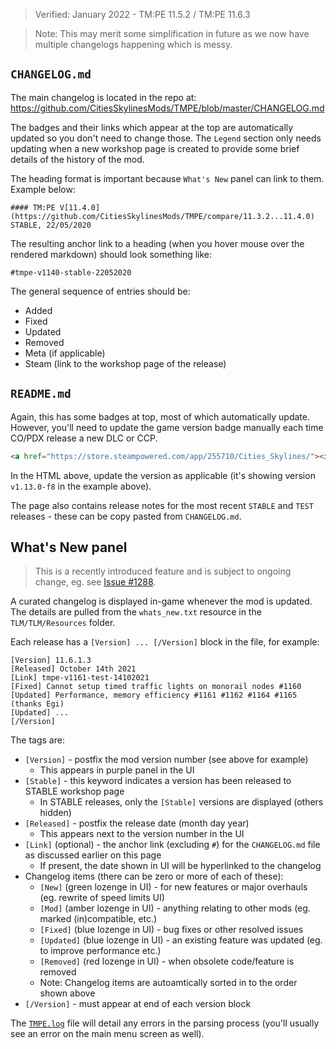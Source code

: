 > Verified: January 2022 - TM:PE 11.5.2 / TM:PE 11.6.3

> Note: This may merit some simplification in future as we now have multiple changelogs happening which is messy.

## `CHANGELOG.md`

The main changelog is located in the repo at: https://github.com/CitiesSkylinesMods/TMPE/blob/master/CHANGELOG.md

The badges and their links which appear at the top are automatically updated so you don't need to change those. The `Legend` section only needs updating when a new workshop page is created to provide some brief details of the history of the mod.

The heading format is important because `What's New` panel can link to them. Example below:

```
#### TM:PE V[11.4.0](https://github.com/CitiesSkylinesMods/TMPE/compare/11.3.2...11.4.0) STABLE, 22/05/2020
```

The resulting anchor link to a heading (when you hover mouse over the rendered markdown) should look something like:

```
#tmpe-v1140-stable-22052020
```

The general sequence of entries should be:

* Added
* Fixed
* Updated
* Removed
* Meta (if applicable)
* Steam (link to the workshop page of the release)

## `README.md`

Again, this has some badges at top, most of which automatically update. However, you'll need to update the game version badge manually each time CO/PDX release a new DLC or CCP.

```html
<a href="https://store.steampowered.com/app/255710/Cities_Skylines/"><img src="https://img.shields.io/static/v1?label=cities:%20skylines&message=v1.13.0-f8&color=01ABF8&logo=unity" /></a>
```

In the HTML above, update the version as applicable (it's showing version `v1.13.0-f8` in the example above).

The page also contains release notes for the most recent `STABLE` and `TEST` releases - these can be copy pasted from `CHANGELOG.md`.

## What's New panel

> This is a recently introduced feature and is subject to ongoing change, eg. see [Issue #1288](https://github.com/CitiesSkylinesMods/TMPE/issues/1288).

A curated changelog is displayed in-game whenever the mod is updated. The details are pulled from the `whats_new.txt` resource in the `TLM/TLM/Resources` folder.

Each release has a `[Version] ... [/Version]` block in the file, for example:

```
[Version] 11.6.1.3
[Released] October 14th 2021
[Link] tmpe-v1161-test-14102021
[Fixed] Cannot setup timed traffic lights on monorail nodes #1160
[Updated] Performance, memory efficiency #1161 #1162 #1164 #1165 (thanks Egi)
[Updated] ...
[/Version]
```

The tags are:

* `[Version]` - postfix the mod version number (see above for example)
    * This appears in purple panel in the UI
* `[Stable]` - this keyword indicates a version has been released to STABLE workshop page
    * In STABLE releases, only the `[Stable]` versions are displayed (others hidden)
* `[Released]` - postfix the release date (month day year)
    * This appears next to the version number in the UI
* `[Link]` (optional) - the anchor link (excluding `#`) for the `CHANGELOG.md` file as discussed earlier on this page
    * If present, the date shown in UI will be hyperlinked to the changelog
* Changelog items (there can be zero or more of each of these):
    * `[New]` (green lozenge in UI) - for new features or major overhauls (eg. rewrite of speed limits UI)
    * `[Mod]` (amber lozenge in UI) - anything relating to other mods (eg. marked (in)compatible, etc.)
    * `[Fixed]` (blue lozenge in UI) - bug fixes or other resolved issues
    * `[Updated]` (blue lozenge in UI) - an existing feature was updated (eg. to improve performance etc.)
    * `[Removed]` (red lozenge in UI) - when obsolete code/feature is removed
    * Note: Changelog items are autoamtically sorted in to the order shown above
* `[/Version]` - must appear at end of each version block

The [`TMPE.log`](./TMPE.log) file will detail any errors in the parsing process (you'll usually see an error on the main menu screen as well).